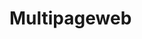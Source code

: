 # Multipageweb
<!DOCTYPE html>
<html lang="en">
<head>
    <link rel="stylesheet" href="mystyle.css">
    <About me and my hobbies!> 
    <style>

    </style>
</head>
<body>
    <h1 style="background-color:rgb(0, 142, 54)">This is a heading</h1>
    <p>This is a paragraph. My name is Hamzah, and I am 14 years old. I am in acs amman and I like to play football. </p>
    <p>Click <a href="https://www.realmadrid.com/en">here</a> to visit Real Madrid website.</p>
    <h2> Thank you for paying attention to my website, I am a beginner at this and I am trying my best to do good.</h2>

</body>
</html>
